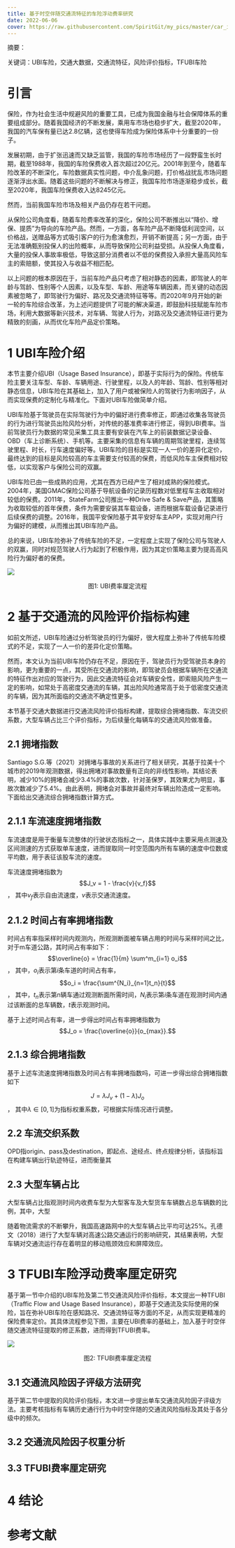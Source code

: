 ```yaml
---
title: 基于时空伴随交通流特征的车险浮动费率研究
date: 2022-06-06
cover: https://raw.githubusercontent.com/SpiritGit/my_pics/master/car_insurance.jpeg
---
```


摘要：

关键词：UBI车险，交通大数据，交通流特征，风险评价指标，TFUBI车险


# 引言

保险，作为社会生活中规避风险的重要工具，已成为我国金融与社会保障体系的重要组成部分。随着我国经济的不断发展，乘用车市场也稳步扩大，截至2020年，我国的汽车保有量已达2.8亿辆，这也使得车险成为保险体系中十分重要的一份子。

发展初期，由于扩张迅速而又缺乏监管，我国的车险市场经历了一段野蛮生长时期，截至1988年，我国的车险保费收入首次超过20亿元。2001年到至今，随着车险改革的不断深化，车险数据真实性问题，中介乱象问题，打价格战扰乱市场问题逐渐浮出水面。随着这些问题的不断解决与修正，我国车险市场逐渐稳步成长，截至2020年，我国车险保费收入达8245亿元。

然而，当前我国车险市场及相关产品仍存在若干问题。

从保险公司角度看，随着车险费率改革的深化，保险公司不断推出以“降价、增保、提质”为导向的车险产品。然而，一方面，各车险产品不断降低利润空间，以价格战，送赠品等方式吸引客户的行为愈演愈烈，开销不断提高；另一方面，由于无法准确甄别投保人的出险概率，从而导致保险公司利益受损。从投保人角度看，大量的投保人事故率极低，导致这部分消费者以不低的保费投入承担大量高风险车主的索赔额，使其投入与收益不相匹配。

以上问题的根本原因在于，当前车险产品只考虑了相对静态的因素，即驾驶人的年龄与驾龄、性别等个人因素，以及车型、车龄、用途等车辆因素，而关键的动态因素被忽略了，即驾驶行为偏好、路况及交通流特征等等。而2020年9月开始的新一轮的车险综合改革，为上述问题提供了可能的解决渠道，即鼓励科技赋能车险市场，利用大数据等新兴技术，对车辆、驾驶人行为，对路况及交通流特征进行更为精致的刻画，从而优化车险产品定价策略。


# 1  UBI车险介绍

本节主要介绍UBI（Usage Based Insurance），即基于实际行为的保险。传统车险主要关注车型、车龄、车辆用途、行驶里程，以及人的年龄、驾龄、性别等相对静态信息，UBI车险在其基础上，加入了用户或被保险人的驾驶行为影响因子，从而实现保费的定制化与精准化。下面对UBI车险做简单介绍。

UBI车险基于驾驶员在实际驾驶行为中的偏好进行费率修正，即通过收集各驾驶员的行为进行驾驶员出险风险分析，对传统的基准费率进行修正，得到UBI费率。当前驾驶员行为数据的常见采集工具主要有安装在汽车上的前装数据记录设备、OBD（车上诊断系统）、手机等。主要采集的信息有车辆的周期驾驶里程，连续驾驶里程、时长，行车速度偏好等。UBI车险的目标是实现一人一价的差异化定价，最终达到的目标是风险较高的车主需要支付较高的保费，而低风险车主保费相对较低，以实现客户与保险公司的双赢。

UBI车险已由一些成熟的应用，尤其在西方已经产生了相对成熟的保险模式。2004年，美国GMAC保险公司基于导航设备的记录历程数对低里程车主收取相对较低的保费。2011年，StateFarm公司推出一种Drive Safe & Save产品，其策略为收取较低的首年保费，条件为需要安装其车载设备，进而根据车载设备记录进行后续保费的调整。2016年，我国平安保险基于其平安好车主APP，实现对用户行为偏好的建模，从而推出其UBI车险产品。

总的来说，UBI车险弥补了传统车险的不足，一定程度上实现了保险公司与驾驶人的双赢，同时对规范驾驶人行为起到了积极作用，因为其定价策略主要为提高高风险行为偏好者的保费。

![](https://raw.githubusercontent.com/SpiritGit/my_pics/master/UBI.jpg)
<center>图1: UBI费率厘定流程</center>


# 2  基于交通流的风险评价指标构建

如前文所述，UBI车险通过分析驾驶员的行为偏好，很大程度上弥补了传统车险模式的不足，实现了一人一价的差异化定价策略。

然而，本文认为当前UBI车险仍存在不足，原因在于，驾驶员行为受驾驶员本身的影响，更为重要的一点，其受所在交通流的影响，即驾驶员会根据车辆所在交通流的特征作出对应的驾驶行为，因此交通流特征会对车辆安全性，即索赔风险产生一定的影响，如常处于高密度交通流的车辆，其出险风险通常高于处于低密度交通流的车辆，因为其所面临的交通流不确定性更多。

本节基于交通大数据进行交通流风险评价指标构建，提取综合拥堵指数、车流交织系数，大型车辆占比三个评价指标，为后续量化每辆车的交通流风险做准备。

## 2.1  拥堵指数

Santiago S.G.等（2021）对拥堵与事故的关系进行了相关研究，其基于拉美十个城市的2019年观测数据，得出拥堵对事故数量有正向的非线性影响，其结论表明，减少10%的拥堵会减少3.4%的事故次数，针对圣保罗，其效果尤为明显，事故次数减少了5.4%。由此表明，拥堵会对事故并最终对车辆出险造成一定影响。下面给出交通流综合拥堵指数计算方式。

## 2.1.1  车流速度拥堵指数
车流速度是用于衡量车流整体的行驶状态指标之一，具体实践中主要采用点测速及区间测速的方式获取单车速度，进而提取同一时空范围内所有车辆的速度中位数或平均数，用于表征该股车流的速度。

车流速度拥堵指数为
$$J_v = 1 - \frac{v}{v_f}$$，
其中$v_f$表示自由流速度，$v$表示交通流速度。


## 2.1.2  时间占有率拥堵指数
时间占有率指采样时间内观测内，所观测断面被车辆占用的时间与采样时间之比，对于m车道公路，其时间占有率如下：
$$\overline{o} = \frac{1}{m} \sum^m_{i=1} o_i$$，
其中，$o_i$表示第$i$条车道的时间占有率，
$$o_i = \frac{\sum^{N_i}_{n=1}t_n}{t}$$，
其中，$t_n$表示第n辆车通过观测断面所需时间，$N_i$表示第$i$条车道在观测时间内通过该断面的总车辆数，$t$表示观测时间。

基于上述时间占有率，进一步得出时间占有率拥堵指数为
$$J_o = \frac{\overline{o}}{o_{max}}.$$

## 2.1.3  综合拥堵指数
基于上述车流速度拥堵指数及时间占有率拥堵指数吗，可进一步得出综合拥堵指数如下

$$J = \lambda J_v + (1-\lambda) J_o$$，
其中$\lambda\in[0,1]$为指标权重系数，可根据实际情况进行调整。


## 2.2  车流交织系数
OPD指origin、pass及destination，即起点、途经点、终点规律分析，该指标旨在构建车辆出行轨迹特征，进而衡量其

## 2.3  大型车辆占比
大型车辆占比指观测时间内收费车型为大型客车及大型货车车辆数占总车辆数的比例，其中，大型

随着物流需求的不断攀升，我国高速路网中的大型车辆占比平均可达25%。孔德文（2018）进行了大型车辆对高速公路交通运行的影响研究，其结果表明，大型车辆对交通流运行存在着明显的移动瓶颈效应和屏障效应。



# 3  TFUBI车险浮动费率厘定研究
基于第一节中介绍的UBI车险及第二节交通流风险评价指标，本文提出一种TFUBI（Traffic Flow and Usage Based Insurance），即基于交通流及实际使用的保险，旨在弥补UBI车险在感知路况、交通流特征等方面的不足，从而实现更精准的保险费率定价。其具体流程参见下图，主要在UBI费率的基础上，加入基于时空伴随交通流特征提取的修正系数，进而得到TFUBI费率。

![](https://raw.githubusercontent.com/SpiritGit/my_pics/master/TFUBI.jpg)
<center>图2: TFUBI费率厘定流程</center>

## 3.1  交通流风险因子评级方法研究

基于第二节中提取的风险评价指标，本文进一步提出单车交通流风险因子评级方法。主要考核指标有车辆历史通行行为中时空伴随的交通流风险指标及其处于各分级中的频次。

## 3.2  交通流风险因子权重分析

## 3.3  TFUBI费率厘定研究



# 4  结论


# 参考文献